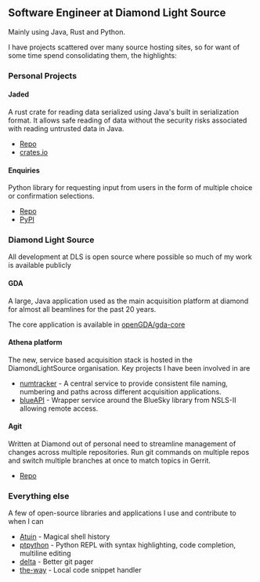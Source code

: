 ## Software Engineer at Diamond Light Source

Mainly using Java, Rust and Python.

I have projects scattered over many source hosting sites, so for want of some
time spend consolidating them, the highlights:

### Personal Projects

#### Jaded


A rust crate for reading data serialized using Java's built in serialization
format. It allows safe reading of data without the security risks associated
with reading untrusted data in Java.

* [Repo](https://gitlab.com/woollyGibbon/jaded)
* [crates.io](https://crates.io/crates/jaded)

#### Enquiries

Python library for requesting input from users in the form of multiple choice or
confirmation selections.

* [Repo](https://gitlab.com/facingBackwards/enquiries)
* [PyPI](https://pypi.org/projects/enquiries)

### Diamond Light Source

All development at DLS is open source where possible so much of my work is
available publicly

#### GDA

A large, Java application used as the main acquisition platform at diamond for
almost all beamlines for the past 20 years.

The core application is available in
[openGDA/gda-core](https://github.com/openGDA/gda-core/commits?author=tpoliaw)

#### Athena platform

The new, service based acquisition stack is hosted in the DiamondLightSource
organisation. Key projects I have been involved in are

* [numtracker](https://github.com/DiamondLightSource/numtracker) - A central
  service to provide consistent file naming, numbering and paths across
  different acquisition applications.
* [blueAPI](https://github.com/DiamondLightSource/blueapi) - Wrapper service
  around the BlueSky library from NSLS-II allowing remote access.

#### Agit

Written at Diamond out of personal need to streamline management of changes
across multiple repositories. Run git commands on multiple repos and switch
multiple branches at once to match topics in Gerrit.

* [Repo](https://github.com/tpoliaw/agit)


### Everything else

A few of open-source libraries and applications I use and contribute to when I
can

* [Atuin](https://github.com/atuinsh/atuin) - Magical shell history
* [ptpython](https://github.com/prompt-toolkit/ptpython) - Python REPL with
  syntax highlighting, code completion, multiline editing
* [delta](https://github.com/dandavison/delta) - Better git pager
* [the-way](https://github.com/out-of-cheese-error/the-way) - Local code snippet
  handler
<!--
**tpoliaw/tpoliaw** is a ✨ _special_ ✨ repository because its `README.md` (this file) appears on your GitHub profile.

Here are some ideas to get you started:

- 🔭 I’m currently working on ...
- 🌱 I’m currently learning ...
- 👯 I’m looking to collaborate on ...
- 🤔 I’m looking for help with ...
- 💬 Ask me about ...
- 📫 How to reach me: ...
- 😄 Pronouns: ...
- ⚡ Fun fact: ...
-->
